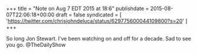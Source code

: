 +++
title = "Note on Aug 7 EDT 2015 at 18:6"
publishdate = 2015-08-07T22:06:18+00:00
draft = false
syndicated = [ 'https://twitter.com/chrisjohndeluca/status/629775600044109800?s=20' ]
+++

So long Jon Stewart. I've been watching on and off for a decade. Sad to see you go. @TheDailyShow
